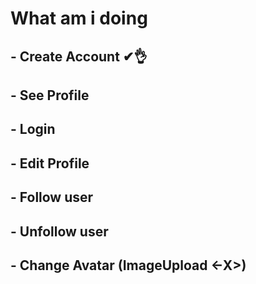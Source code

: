 # What am i doing

## - Create Account ✔👌
## - See Profile
## - Login
## - Edit Profile
## - Follow user
## - Unfollow user
## - Change Avatar (ImageUpload <-X>)
